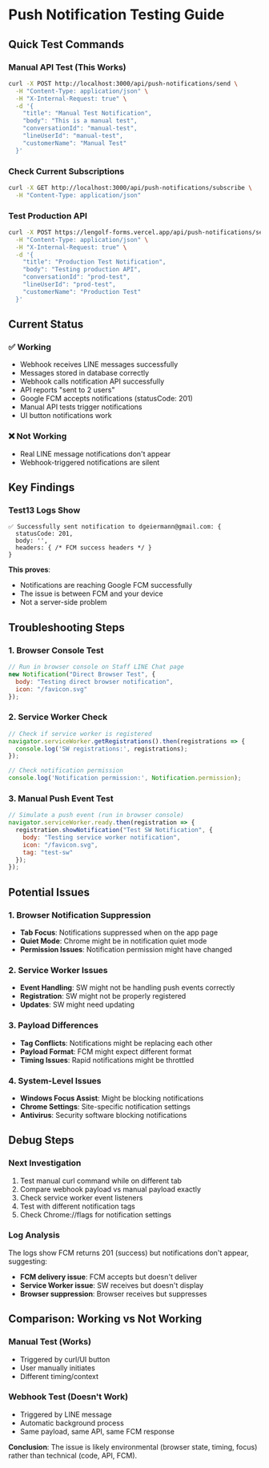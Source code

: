 # Push Notification Testing Guide

## Quick Test Commands

### Manual API Test (This Works)
```bash
curl -X POST http://localhost:3000/api/push-notifications/send \
  -H "Content-Type: application/json" \
  -H "X-Internal-Request: true" \
  -d '{
    "title": "Manual Test Notification",
    "body": "This is a manual test",
    "conversationId": "manual-test",
    "lineUserId": "manual-test",
    "customerName": "Manual Test"
  }'
```

### Check Current Subscriptions
```bash
curl -X GET http://localhost:3000/api/push-notifications/subscribe \
  -H "Content-Type: application/json"
```

### Test Production API
```bash
curl -X POST https://lengolf-forms.vercel.app/api/push-notifications/send \
  -H "Content-Type: application/json" \
  -H "X-Internal-Request: true" \
  -d '{
    "title": "Production Test Notification",
    "body": "Testing production API",
    "conversationId": "prod-test",
    "lineUserId": "prod-test",
    "customerName": "Production Test"
  }'
```

## Current Status

### ✅ Working
- Webhook receives LINE messages successfully
- Messages stored in database correctly
- Webhook calls notification API successfully
- API reports "sent to 2 users"
- Google FCM accepts notifications (statusCode: 201)
- Manual API tests trigger notifications
- UI button notifications work

### ❌ Not Working
- Real LINE message notifications don't appear
- Webhook-triggered notifications are silent

## Key Findings

### Test13 Logs Show
```
✅ Successfully sent notification to dgeiermann@gmail.com: {
  statusCode: 201,
  body: '',
  headers: { /* FCM success headers */ }
}
```

**This proves**:
- Notifications are reaching Google FCM successfully
- The issue is between FCM and your device
- Not a server-side problem

## Troubleshooting Steps

### 1. Browser Console Test
```javascript
// Run in browser console on Staff LINE Chat page
new Notification("Direct Browser Test", {
  body: "Testing direct browser notification",
  icon: "/favicon.svg"
});
```

### 2. Service Worker Check
```javascript
// Check if service worker is registered
navigator.serviceWorker.getRegistrations().then(registrations => {
  console.log('SW registrations:', registrations);
});

// Check notification permission
console.log('Notification permission:', Notification.permission);
```

### 3. Manual Push Event Test
```javascript
// Simulate a push event (run in browser console)
navigator.serviceWorker.ready.then(registration => {
  registration.showNotification("Test SW Notification", {
    body: "Testing service worker notification",
    icon: "/favicon.svg",
    tag: "test-sw"
  });
});
```

## Potential Issues

### 1. Browser Notification Suppression
- **Tab Focus**: Notifications suppressed when on the app page
- **Quiet Mode**: Chrome might be in notification quiet mode
- **Permission Issues**: Notification permission might have changed

### 2. Service Worker Issues
- **Event Handling**: SW might not be handling push events correctly
- **Registration**: SW might not be properly registered
- **Updates**: SW might need updating

### 3. Payload Differences
- **Tag Conflicts**: Notifications might be replacing each other
- **Payload Format**: FCM might expect different format
- **Timing Issues**: Rapid notifications might be throttled

### 4. System-Level Issues
- **Windows Focus Assist**: Might be blocking notifications
- **Chrome Settings**: Site-specific notification settings
- **Antivirus**: Security software blocking notifications

## Debug Steps

### Next Investigation
1. Test manual curl command while on different tab
2. Compare webhook payload vs manual payload exactly
3. Check service worker event listeners
4. Test with different notification tags
5. Check Chrome://flags for notification settings

### Log Analysis
The logs show FCM returns 201 (success) but notifications don't appear, suggesting:
- **FCM delivery issue**: FCM accepts but doesn't deliver
- **Service Worker issue**: SW receives but doesn't display
- **Browser suppression**: Browser receives but suppresses

## Comparison: Working vs Not Working

### Manual Test (Works)
- Triggered by curl/UI button
- User manually initiates
- Different timing/context

### Webhook Test (Doesn't Work)
- Triggered by LINE message
- Automatic background process
- Same payload, same API, same FCM response

**Conclusion**: The issue is likely environmental (browser state, timing, focus) rather than technical (code, API, FCM).